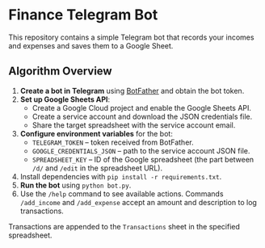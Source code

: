 # Finance Telegram Bot

This repository contains a simple Telegram bot that records your incomes and expenses and saves them to a Google Sheet.

## Algorithm Overview

1. **Create a bot in Telegram** using [BotFather](https://core.telegram.org/bots#botfather) and obtain the bot token.
2. **Set up Google Sheets API**:
   - Create a Google Cloud project and enable the Google Sheets API.
   - Create a service account and download the JSON credentials file.
   - Share the target spreadsheet with the service account email.
3. **Configure environment variables** for the bot:
   - `TELEGRAM_TOKEN` – token received from BotFather.
   - `GOOGLE_CREDENTIALS_JSON` – path to the service account JSON file.
   - `SPREADSHEET_KEY` – ID of the Google spreadsheet (the part between
     `/d/` and `/edit` in the spreadsheet URL).
4. Install dependencies with `pip install -r requirements.txt`.
5. **Run the bot** using `python bot.py`.
6. Use the `/help` command to see available actions. Commands `/add_income` and
   `/add_expense` accept an amount and description to log transactions.

Transactions are appended to the `Transactions` sheet in the specified spreadsheet.
